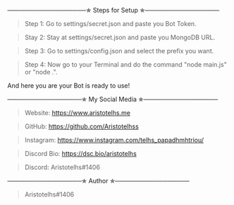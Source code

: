 ──────────────────✯ Steps for Setup ✯─────────────────
> Step 1: Go to settings/secret.json and paste you Bot Token.

> Stay 2: Stay at settings/secret.json and paste you MongoDB URL.

> Step 3: Go to settings/config.json and select the prefix you want.

> Step 4: Now go to your Terminal and do the command "node main.js" or "node .".

And here you are your Bot is ready to use!

─────────────────✯ My Social Media ✯─────────────────
> Website: https://www.aristotelhs.me

> GitHub: https://github.com/Aristotelhss

> Instagram: https://www.instagram.com/telhs_papadhmhtriou/

> Discord Bio: https://dsc.bio/aristotelhs

> Discord: Aristotelhs#1406

─────────────────✯ Author ✯─────────────────
> Aristotelhs#1406

